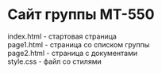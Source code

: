 Сайт группы МТ-550
====

index.html - стартовая страница<br>
page1.html - страница со списком группы<br>
page2.html - страница с документами<br>
style.css - файл со стилями<br>
